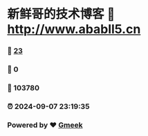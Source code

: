 # 新鲜哥的技术博客 :link: http://www.ababll5.cn 
### :page_facing_up: [23](http://www.ababll5.cn/tag.html) 
### :speech_balloon: 0 
### :hibiscus: 103780 
### :alarm_clock: 2024-09-07 23:19:35 
### Powered by :heart: [Gmeek](https://github.com/Meekdai/Gmeek)
